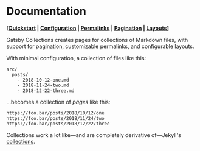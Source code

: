 # Documentation

**[[Quickstart](./quickstart) | [Configuration](./configuration.md) | [Permalinks](./permalinks.md) | [Pagination](./pagination.md) | [Layouts](./layouts.md)]**

Gatsby Collections creates pages for collections of Markdown files, with support for pagination, customizable permalinks, and configurable layouts.

With minimal configuration, a collection of files like this:

```
src/
  posts/
    - 2018-10-12-one.md
    - 2018-11-24-two.md
    - 2018-12-22-three.md
```

…becomes a collection of _pages_ like this:

```
https://foo.bar/posts/2018/10/12/one
https://foo.bar/posts/2018/11/24/two
https://foo.bar/posts/2018/12/22/three
```

Collections work a lot like—and are completely derivative of—Jekyll's [collections](https://jekyllrb.com/docs/collections/).
